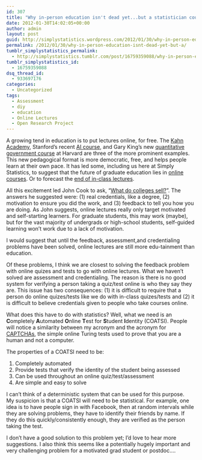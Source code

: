 ```yaml
---
id: 307
title: "Why in-person education isn't dead yet...but a statistician could finish it off"
date: 2012-01-30T14:02:05+00:00
author: admin
layout: post
guid: http://simplystatistics.wordpress.com/2012/01/30/why-in-person-education-isnt-dead-yet-but-a
permalink: /2012/01/30/why-in-person-education-isnt-dead-yet-but-a/
tumblr_simplystatistics_permalink:
  - http://simplystatistics.tumblr.com/post/16759359088/why-in-person-education-isnt-dead-yet-but-a
tumblr_simplystatistics_id:
  - 16759359088
dsq_thread_id:
  - 933697176
categories:
  - Uncategorized
tags:
  - Assessment
  - diy
  - education
  - Online Lectures
  - Open Research Project
---
```

A growing tend in education is to put lectures online, for free. The <a href="http://www.khanacademy.org/" target="_blank">Kahn Academy</a>, Stanford&#8217;s recent <a href="http://www.nytimes.com/2011/08/16/science/16stanford.html?_r=2" target="_blank">AI course</a>, and Gary King&#8217;s new <a href="http://projects.iq.harvard.edu/gov2001" target="_blank">quantitative government course</a> at Harvard are three of the more prominent examples. This new pedagogical format is more democratic, free, and helps people learn at their own pace. It has led some, including us here at Simply Statistics, to suggest that the future of graduate education lies in <a href="http://simplystatistics.tumblr.com/post/10764298034/the-future-of-graduate-education" target="_blank">online courses</a>. Or to forecast the <a href="http://simplystatistics.tumblr.com/post/16474506346/the-end-of-in-class-lectures-is-closer-than-i-thought" target="_blank">end of in-class lectures</a>. 

All this excitement led John Cook to ask, &#8220;<a href="http://www.johndcook.com/blog/2012/01/24/what-do-colleges-sell/" target="_blank">What do colleges sell?</a>&#8221;. The answers he suggested were: (1) real credentials, like a degree, (2) motivation to ensure you did the work, and (3) feedback to tell you how you are doing. As John suggests, online lectures really only target motivated and self-starting learners. For graduate students, this may work (maybe), but for the vast majority of undergrads or high-school students, self-guided learning won&#8217;t work due to a lack of motivation. 

I would suggest that until the feedback, assessment,and credentialing problems have been solved, online lectures are still more edu-tainment than education. 

Of these problems, I think we are closest to solving the feedback problem with online quizes and tests to go with online lectures. What we haven&#8217;t solved are assessment and credentialing. The reason is there is no good system for verifying a person taking a quiz/test online is who they say they are. This issue has two consequences: (1) it is difficult to require that a person do online quizes/tests like we do with in-class quizes/tests and (2) it is difficult to believe credentials given to people who take courses online. 

What does this have to do with statistics? Well, what we need is an **C**ompletely **A**utomated **O**nline **T**est for **S**tudent **I**dentity (COATSI). People will notice a similarity between my acronym and the acronym for <a href="http://en.wikipedia.org/wiki/CAPTCHA" target="_blank">CAPTCHAs</a>, the simple online Turing tests used to prove that you are a human and not a computer. 

The properties of a COATSI need to be:

  1. Completely automated
  2. Provide tests that verify the identity of the student being assessed
  3. Can be used throughout an online quiz/test/assessment
  4. Are simple and easy to solve

I can&#8217;t think of a deterministic system that can be used for this purpose. My suspicion is that a COATSI will need to be statistical. For example, one idea is to have people sign in with Facebook, then at random intervals while they are solving problems, they have to identify their friends by name. If they do this quickly/consistently enough, they are verified as the person taking the test. 

I don&#8217;t have a good solution to this problem yet; I&#8217;d love to hear more suggestions. I also think this seems like a potentially hugely important and very challenging problem for a motivated grad student or postdoc&#8230;.